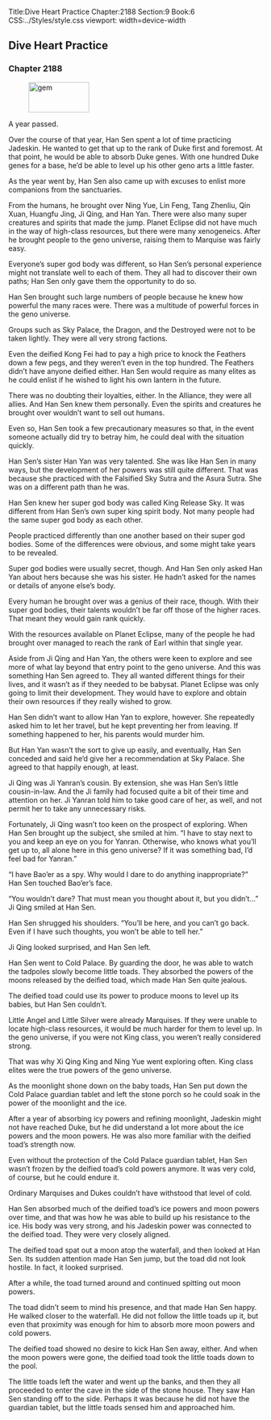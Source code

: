 Title:Dive Heart Practice 
Chapter:2188 
Section:9 
Book:6 
CSS:../Styles/style.css 
viewport: width=device-width
  
## Dive Heart Practice
### Chapter 2188
  
<figure>
	<img src="../Images/gem.gif" alt="gem" id="gem" width="120" height="60" />
</figure>
  

  
A year passed.

Over the course of that year, Han Sen spent a lot of time practicing Jadeskin. He wanted to get that up to the rank of Duke first and foremost. At that point, he would be able to absorb Duke genes. With one hundred Duke genes for a base, he’d be able to level up his other geno arts a little faster.

As the year went by, Han Sen also came up with excuses to enlist more companions from the sanctuaries.

From the humans, he brought over Ning Yue, Lin Feng, Tang Zhenliu, Qin Xuan, Huangfu Jing, Ji Qing, and Han Yan. There were also many super creatures and spirits that made the jump. Planet Eclipse did not have much in the way of high-class resources, but there were many xenogeneics. After he brought people to the geno universe, raising them to Marquise was fairly easy.

Everyone’s super god body was different, so Han Sen’s personal experience might not translate well to each of them. They all had to discover their own paths; Han Sen only gave them the opportunity to do so.

Han Sen brought such large numbers of people because he knew how powerful the many races were. There was a multitude of powerful forces in the geno universe.

Groups such as Sky Palace, the Dragon, and the Destroyed were not to be taken lightly. They were all very strong factions.

Even the deified Kong Fei had to pay a high price to knock the Feathers down a few pegs, and they weren’t even in the top hundred. The Feathers didn’t have anyone deified either. Han Sen would require as many elites as he could enlist if he wished to light his own lantern in the future.

There was no doubting their loyalties, either. In the Alliance, they were all allies. And Han Sen knew them personally. Even the spirits and creatures he brought over wouldn’t want to sell out humans.

Even so, Han Sen took a few precautionary measures so that, in the event someone actually did try to betray him, he could deal with the situation quickly.

Han Sen’s sister Han Yan was very talented. She was like Han Sen in many ways, but the development of her powers was still quite different. That was because she practiced with the Falsified Sky Sutra and the Asura Sutra. She was on a different path than he was.

Han Sen knew her super god body was called King Release Sky. It was different from Han Sen’s own super king spirit body. Not many people had the same super god body as each other.

People practiced differently than one another based on their super god bodies. Some of the differences were obvious, and some might take years to be revealed.

Super god bodies were usually secret, though. And Han Sen only asked Han Yan about hers because she was his sister. He hadn’t asked for the names or details of anyone else’s body.

Every human he brought over was a genius of their race, though. With their super god bodies, their talents wouldn’t be far off those of the higher races. That meant they would gain rank quickly.

With the resources available on Planet Eclipse, many of the people he had brought over managed to reach the rank of Earl within that single year.

Aside from Ji Qing and Han Yan, the others were keen to explore and see more of what lay beyond that entry point to the geno universe. And this was something Han Sen agreed to. They all wanted different things for their lives, and it wasn’t as if they needed to be babysat. Planet Eclipse was only going to limit their development. They would have to explore and obtain their own resources if they really wished to grow.

Han Sen didn’t want to allow Han Yan to explore, however. She repeatedly asked him to let her travel, but he kept preventing her from leaving. If something happened to her, his parents would murder him.

But Han Yan wasn’t the sort to give up easily, and eventually, Han Sen conceded and said he’d give her a recommendation at Sky Palace. She agreed to that happily enough, at least.

Ji Qing was Ji Yanran’s cousin. By extension, she was Han Sen’s little cousin-in-law. And the Ji family had focused quite a bit of their time and attention on her. Ji Yanran told him to take good care of her, as well, and not permit her to take any unnecessary risks.

Fortunately, Ji Qing wasn’t too keen on the prospect of exploring. When Han Sen brought up the subject, she smiled at him. “I have to stay next to you and keep an eye on you for Yanran. Otherwise, who knows what you’ll get up to, all alone here in this geno universe? If it was something bad, I’d feel bad for Yanran.”

“I have Bao’er as a spy. Why would I dare to do anything inappropriate?” Han Sen touched Bao’er’s face.

“You wouldn’t dare? That must mean you thought about it, but you didn’t…” Ji Qing smiled at Han Sen.

Han Sen shrugged his shoulders. “You’ll be here, and you can’t go back. Even if I have such thoughts, you won’t be able to tell her.”

Ji Qing looked surprised, and Han Sen left.

Han Sen went to Cold Palace. By guarding the door, he was able to watch the tadpoles slowly become little toads. They absorbed the powers of the moons released by the deified toad, which made Han Sen quite jealous.

The deified toad could use its power to produce moons to level up its babies, but Han Sen couldn’t.

Little Angel and Little Silver were already Marquises. If they were unable to locate high-class resources, it would be much harder for them to level up. In the geno universe, if you were not King class, you weren’t really considered strong.

That was why Xi Qing King and Ning Yue went exploring often. King class elites were the true powers of the geno universe.

As the moonlight shone down on the baby toads, Han Sen put down the Cold Palace guardian tablet and left the stone porch so he could soak in the power of the moonlight and the ice.

After a year of absorbing icy powers and refining moonlight, Jadeskin might not have reached Duke, but he did understand a lot more about the ice powers and the moon powers. He was also more familiar with the deified toad’s strength now.

Even without the protection of the Cold Palace guardian tablet, Han Sen wasn’t frozen by the deified toad’s cold powers anymore. It was very cold, of course, but he could endure it.

Ordinary Marquises and Dukes couldn’t have withstood that level of cold.

Han Sen absorbed much of the deified toad’s ice powers and moon powers over time, and that was how he was able to build up his resistance to the ice. His body was very strong, and his Jadeskin power was connected to the deified toad. They were very closely aligned.

The deified toad spat out a moon atop the waterfall, and then looked at Han Sen. Its sudden attention made Han Sen jump, but the toad did not look hostile. In fact, it looked surprised.

After a while, the toad turned around and continued spitting out moon powers.

The toad didn’t seem to mind his presence, and that made Han Sen happy. He walked closer to the waterfall. He did not follow the little toads up it, but even that proximity was enough for him to absorb more moon powers and cold powers.

The deified toad showed no desire to kick Han Sen away, either. And when the moon powers were gone, the deified toad took the little toads down to the pool.

The little toads left the water and went up the banks, and then they all proceeded to enter the cave in the side of the stone house. They saw Han Sen standing off to the side. Perhaps it was because he did not have the guardian tablet, but the little toads sensed him and approached him.